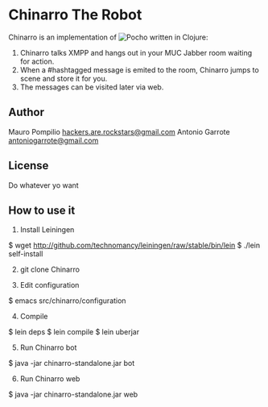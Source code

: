 # Chinarro The Robot

Chinarro is an implementation of ![Pocho](http://github.com/malditogeek/Pocho) written in Clojure:

1. Chinarro talks XMPP and hangs out in your MUC Jabber room waiting for action.
2. When a \#hashtagged message is emited to the room, Chinarro jumps to scene
and store it for you.
3. The messages can be visited later via web.

## Author
Mauro Pompilio <hackers.are.rockstars@gmail.com>
Antonio Garrote <antoniogarrote@gmail.com>

## License
Do whatever yo want

## How to use it

1. Install Leiningen

  $ wget http://github.com/technomancy/leiningen/raw/stable/bin/lein
  $ ./lein self-install

2. git clone Chinarro

3. Edit configuration

  $ emacs src/chinarro/configuration

4. Compile

  $ lein deps
  $ lein compile
  $ lein uberjar

5. Run Chinarro bot

  $ java -jar chinarro-standalone.jar bot

6. Run Chinarro web

  $ java -jar chinarro-standalone.jar web
